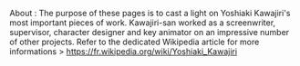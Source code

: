 About : The purpose of these pages is to cast a light on Yoshiaki Kawajiri's most important pieces of work. Kawajiri-san worked as a screenwriter, supervisor, character designer and key animator on an impressive number of other projects. Refer to the dedicated Wikipedia article for more informations > https://fr.wikipedia.org/wiki/Yoshiaki_Kawajiri
